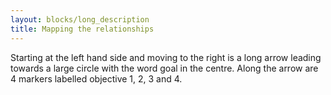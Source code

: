 ```yaml
---
layout: blocks/long_description
title: Mapping the relationships
---
```


Starting at the left hand side and moving to the right is a long arrow leading towards a large circle with the word goal in the centre. Along the arrow are 4 markers labelled objective 1, 2, 3 and 4. 
